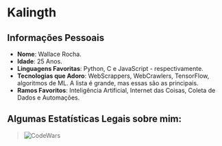 # Kalingth

## Informações Pessoais

* **Nome**: Wallace Rocha.
* **Idade**: 25 Anos.
* **Linguagens Favoritas**: Python, C e JavaScript - respectivamente.
* **Tecnologias que Adoro**: WebScrappers, WebCrawlers, TensorFlow, algoritmos de ML. A lista é grande, mas essas são as principais.
* **Ramos Favoritos**: Inteligência Artificial, Internet das Coisas, Coleta de Dados e Automações.

## Algumas Estatísticas Legais sobre mim:

> ![CodeWars](https://www.codewars.com/users/kalingth/badges/large)
> 
